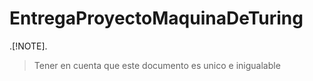 # EntregaProyectoMaquinaDeTuring


 .[!NOTE].
> Tener en cuenta que este documento es unico e inigualable
